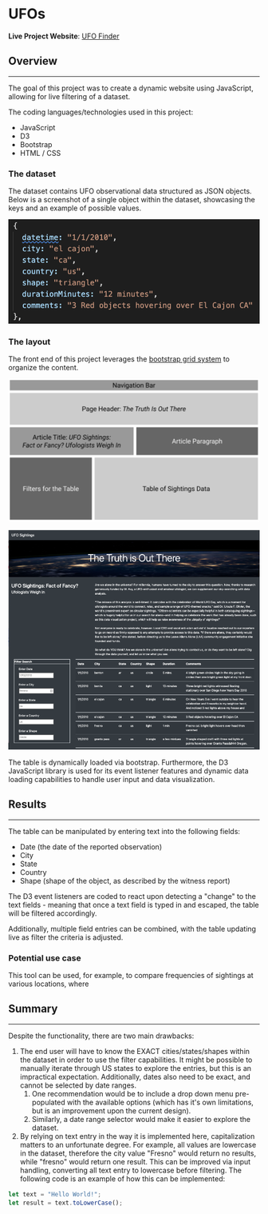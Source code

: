 # UFOs

**Live Project Website**: [UFO Finder](https://lukealibozek.github.io/UFOs/index.html)

## Overview
---
The goal of this project was to create a dynamic website using JavaScript, allowing for live filtering of a dataset.

The coding languages/technologies used in this project:
- JavaScript
- D3
- Bootstrap
- HTML / CSS

### The dataset

The dataset contains UFO observational data structured as JSON objects. Below is a screenshot of a single object within the dataset, showcasing the keys and an example of possible values. 

![](resources/object.png)

### The layout

The front end of this project leverages the [bootstrap grid system](https://getbootstrap.com/docs/4.0/layout/grid/) to organize the content. 

![](resources/layout.png)

![](resources/fullPage.png)

The table is dynamically loaded via bootstrap. Furthermore, the D3 JavaScript library is used for its event listener features and dynamic data loading capabilities to handle user input and data visualization. 

## Results
---
The table can be manipulated by entering text into the following fields:

- Date (the date of the reported observation)
- City
- State
- Country
- Shape (shape of the object, as described by the witness report)

The D3 event listeners are coded to react upon detecting a "change" to the text fields - meaning that once a text field is typed in and escaped, the table will be filtered accordingly.

Additionally, multiple field entries can be combined, with the table updating live as filter the criteria is adjusted.

### Potential use case

This tool can be used, for example, to compare frequencies of sightings at various locations, where 

## Summary
---
Despite the functionality, there are two main drawbacks:
1. The end user will have to know the EXACT cities/states/shapes within the dataset in order to use the filter capabilities. It might be possible to manually iterate through US states to explore the entries, but this is an impractical expectation. Additionally, dates also need to be exact, and cannot be selected by date ranges.
   1. One recommendation would be to include a drop down menu pre-populated with the available options (which has it's own limitations, but is an improvement upon the current design).
   2. Similarly, a date range selector would make it easier to explore the dataset.
2. By relying on text entry in the way it is implemented here, capitalization matters to an unfortunate degree. For example, all values are lowercase in the dataset, therefore the city value "Fresno" would return no results, while "fresno" would return one result. This can be improved via input handling, converting all text entry to lowercase before filtering. The following code is an example of how this can be implemented:
```javascript
let text = "Hello World!";
let result = text.toLowerCase();
```